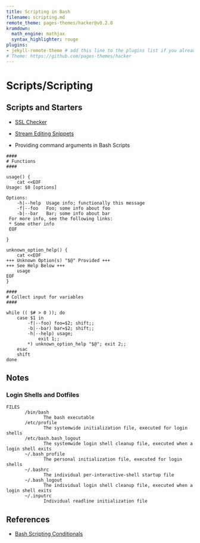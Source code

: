 ```yaml
---
title: Scripting in Bash
filename: scripting.md
remote_theme: pages-themes/hacker@v0.2.0
kramdown:
  math_engine: mathjax
  syntax_highlighter: rouge
plugins:
- jekyll-remote-theme # add this line to the plugins list if you already have one
# Theme: https://github.com/pages-themes/hacker
---
```

# Scripts/Scripting

## Scripts and Starters
* [SSL Checker](https://github.com/reelieuglie/reelieuglie.github.io/blob/main/linux/SSL_Checker.sh)
* [Stream Editing Snippets](https://reelieuglie.github.io/linux/StreamEditing)


* Providing command arguments in Bash Scripts
  
```
####
# Functions
####

usage() {
    cat <<EOF
Usage: $0 [options]

Options:
    -h|--help  Usage info; functionally this message
    -f|--foo   Foo; some info about foo
    -b|--bar   Bar; some info about bar
 For more info, see the following links:
 * Some other info
 EOF

}

unknown_option_help() {
	cat <<EOF
+++ Unknown Option(s) "$@" Provided +++
+++ See Help Below +++
	usage
EOF
}

####
# Collect input for variables
####

while (( $# > 0 )); do
	case $1 in 
		-f|--foo) foo=$2; shift;;
		-b|--bar) bar=$2; shift;;
		-h|--help) usage; 
			exit 1;;
		*) unknown_option_help "$@"; exit 2;;
	esac
	shift
done

```

## Notes
### Login Shells and Dotfiles  

```
FILES
       /bin/bash
              The bash executable
       /etc/profile
              The systemwide initialization file, executed for login shells
       /etc/bash.bash_logout
              The systemwide login shell cleanup file, executed when a login shell exits
       ~/.bash_profile
              The personal initialization file, executed for login shells
       ~/.bashrc
              The individual per-interactive-shell startup file
       ~/.bash_logout
              The individual login shell cleanup file, executed when a login shell exits
       ~/.inputrc
              Individual readline initialization file
```

## References
* [Bash Scripting Conditionals](https://devhints.io/bash#conditionals)
